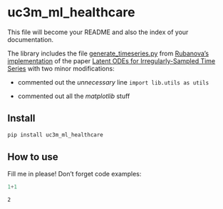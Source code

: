 uc3m_ml_healthcare
================

<!-- WARNING: THIS FILE WAS AUTOGENERATED! DO NOT EDIT! -->

This file will become your README and also the index of your
documentation.

The library includes the file
[generate_timeseries.py](uc3m_ml_healthcare/generate_timeseries.py) from
[Rubanova’s implementation](https://github.com/YuliaRubanova/latent_ode)
of the paper [Latent ODEs for Irregularly-Sampled Time
Series](https://arxiv.org/abs/1907.03907) with two minor modifications:

- commented out the *unnecessary* line `import lib.utils as utils`

- commented out all the *matplotlib* stuff

## Install

``` sh
pip install uc3m_ml_healthcare
```

## How to use

Fill me in please! Don’t forget code examples:

``` python
1+1
```

    2
